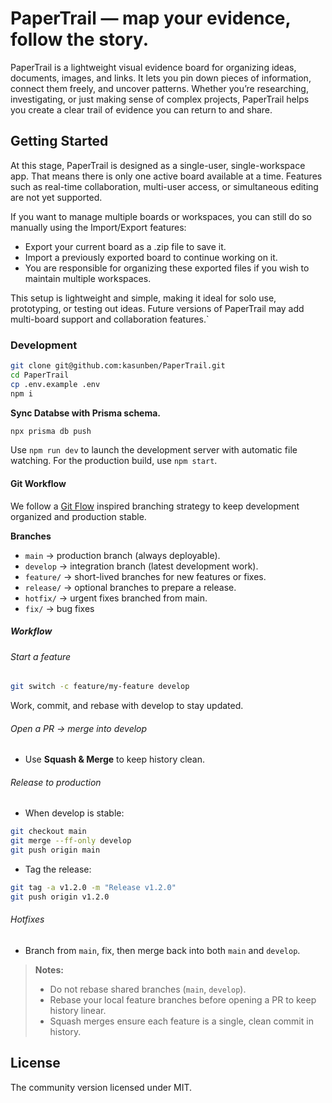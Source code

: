 # PaperTrail — map your evidence, follow the story.

PaperTrail is a lightweight visual evidence board for organizing ideas, documents, images, and links. It lets you pin down pieces of information, connect them freely, and uncover patterns. Whether you’re researching, investigating, or just making sense of complex projects, PaperTrail helps you create a clear trail of evidence you can return to and share.

## Getting Started

At this stage, PaperTrail is designed as a single-user, single-workspace app. That means there is only one active board available at a time. Features such as real-time collaboration, multi-user access, or simultaneous editing are not yet supported.

If you want to manage multiple boards or workspaces, you can still do so manually using the Import/Export features:
- Export your current board as a .zip file to save it.
- Import a previously exported board to continue working on it.
- You are responsible for organizing these exported files if you wish to maintain multiple workspaces.

This setup is lightweight and simple, making it ideal for solo use, prototyping, or testing out ideas. Future versions of PaperTrail may add multi-board support and collaboration features.`

### Development

```bash
git clone git@github.com:kasunben/PaperTrail.git
cd PaperTrail
cp .env.example .env
npm i
```

**Sync Databse with Prisma schema.**

```bash
npx prisma db push
```

Use `npm run dev` to launch the development server with automatic file watching. For the production build, use `npm start`.

#### Git Workflow

We follow a [Git Flow](https://nvie.com/posts/a-successful-git-branching-model/) inspired branching strategy to keep development organized and production stable.

**Branches**
- `main` → production branch (always deployable).
- `develop` → integration branch (latest development work).
- `feature/` → short-lived branches for new features or fixes.
- `release/` → optional branches to prepare a release.
- `hotfix/` → urgent fixes branched from main.
- `fix/` → bug fixes

##### Workflow

###### Start a feature

```bash
git switch -c feature/my-feature develop
```

Work, commit, and rebase with develop to stay updated.

###### Open a PR → merge into develop

- Use **Squash & Merge** to keep history clean.

###### Release to production

- When develop is stable:

```bash
git checkout main
git merge --ff-only develop
git push origin main
```

- Tag the release:

```bash
git tag -a v1.2.0 -m "Release v1.2.0"
git push origin v1.2.0
```

###### Hotfixes

- Branch from `main`, fix, then merge back into both `main` and `develop`.

> **Notes:**
> - Do not rebase shared branches (`main`, `develop`).
> - Rebase your local feature branches before opening a PR to keep history linear.
> - Squash merges ensure each feature is a single, clean commit in history.


## License

The community version licensed under MIT.
